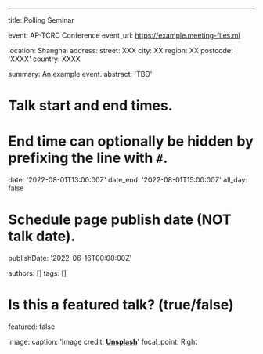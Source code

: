 ---
title: Rolling Seminar

event: AP-TCRC Conference
event_url: https://example.meeting-files.ml

location: Shanghai
address:
  street: XXX
  city: XX
  region: XX
  postcode: 'XXXX'
  country: XXXX

summary: An example event.
abstract: 'TBD'

# Talk start and end times.
#   End time can optionally be hidden by prefixing the line with `#`.
date: '2022-08-01T13:00:00Z'
date_end: '2022-08-01T15:00:00Z'
all_day: false

# Schedule page publish date (NOT talk date).
publishDate: '2022-06-16T00:00:00Z'

authors: []
tags: []

# Is this a featured talk? (true/false)
featured: false

image:
  caption: 'Image credit: [**Unsplash**](https://unsplash.com/photos/bzdhc5b3Bxs)'
  focal_point: Right

